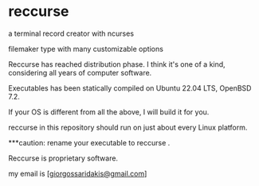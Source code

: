# reccurse
a terminal record creator with ncurses

filemaker type with many customizable options

Reccurse has reached distribution phase. I think it's one of a kind, considering all years of computer software.

Executables has been statically compiled on Ubuntu 22.04 LTS, OpenBSD 7.2.

If your OS is different from all the above, I will build it for you.

reccurse in this repository should run on just about every Linux platform.

***caution: rename your executable to reccurse .

Reccurse is proprietary software.

my email is [giorgossaridakis@gmail.com]

